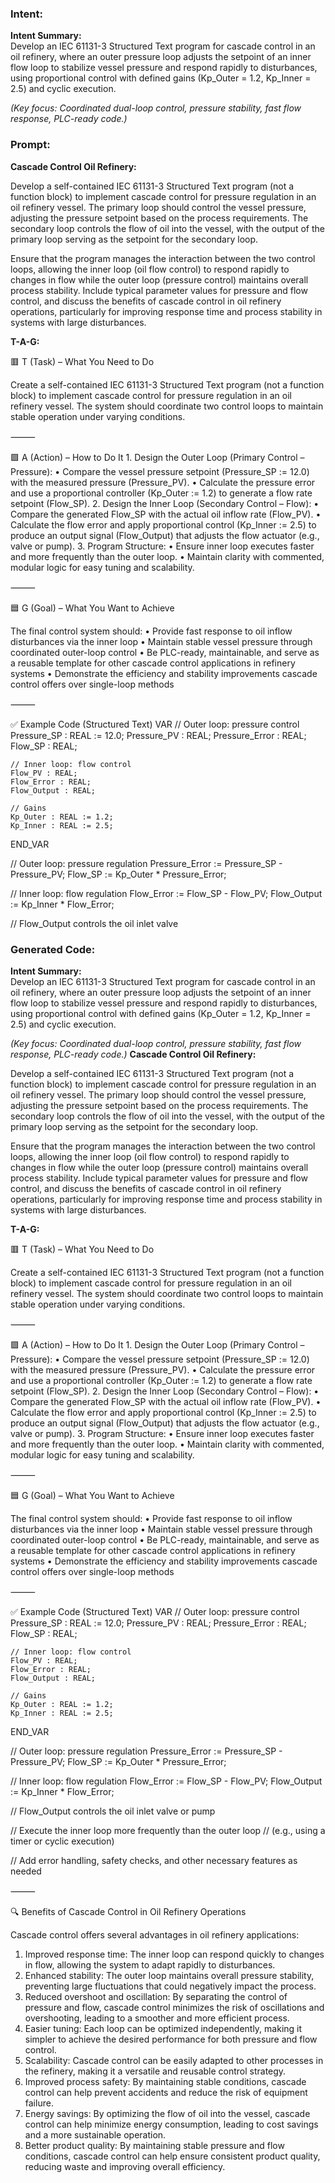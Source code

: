 ### Intent:
**Intent Summary:**  
Develop an IEC 61131-3 Structured Text program for cascade control in an oil refinery, where an outer pressure loop adjusts the setpoint of an inner flow loop to stabilize vessel pressure and respond rapidly to disturbances, using proportional control with defined gains (Kp_Outer = 1.2, Kp_Inner = 2.5) and cyclic execution.  

*(Key focus: Coordinated dual-loop control, pressure stability, fast flow response, PLC-ready code.)*

### Prompt:
**Cascade Control Oil Refinery:**

Develop a self-contained IEC 61131-3 Structured Text program (not a function block) to implement cascade control for pressure regulation in an oil refinery vessel. The primary loop should control the vessel pressure, adjusting the pressure setpoint based on the process requirements. The secondary loop controls the flow of oil into the vessel, with the output of the primary loop serving as the setpoint for the secondary loop.

Ensure that the program manages the interaction between the two control loops, allowing the inner loop (oil flow control) to respond rapidly to changes in flow while the outer loop (pressure control) maintains overall process stability. Include typical parameter values for pressure and flow control, and discuss the benefits of cascade control in oil refinery operations, particularly for improving response time and process stability in systems with large disturbances.

**T-A-G:**

🟥 T (Task) – What You Need to Do

Create a self-contained IEC 61131-3 Structured Text program (not a function block) to implement cascade control for pressure regulation in an oil refinery vessel. The system should coordinate two control loops to maintain stable operation under varying conditions.

⸻

🟩 A (Action) – How to Do It
	1.	Design the Outer Loop (Primary Control – Pressure):
	•	Compare the vessel pressure setpoint (Pressure_SP := 12.0) with the measured pressure (Pressure_PV).
	•	Calculate the pressure error and use a proportional controller (Kp_Outer := 1.2) to generate a flow rate setpoint (Flow_SP).
	2.	Design the Inner Loop (Secondary Control – Flow):
	•	Compare the generated Flow_SP with the actual oil inflow rate (Flow_PV).
	•	Calculate the flow error and apply proportional control (Kp_Inner := 2.5) to produce an output signal (Flow_Output) that adjusts the flow actuator (e.g., valve or pump).
	3.	Program Structure:
	•	Ensure inner loop executes faster and more frequently than the outer loop.
	•	Maintain clarity with commented, modular logic for easy tuning and scalability.

⸻

🟦 G (Goal) – What You Want to Achieve

The final control system should:
	•	Provide fast response to oil inflow disturbances via the inner loop
	•	Maintain stable vessel pressure through coordinated outer-loop control
	•	Be PLC-ready, maintainable, and serve as a reusable template for other cascade control applications in refinery systems
	•	Demonstrate the efficiency and stability improvements cascade control offers over single-loop methods

⸻

✅ Example Code (Structured Text)
VAR
    // Outer loop: pressure control
    Pressure_SP : REAL := 12.0;
    Pressure_PV : REAL;
    Pressure_Error : REAL;
    Flow_SP : REAL;

    // Inner loop: flow control
    Flow_PV : REAL;
    Flow_Error : REAL;
    Flow_Output : REAL;

    // Gains
    Kp_Outer : REAL := 1.2;
    Kp_Inner : REAL := 2.5;
END_VAR

// Outer loop: pressure regulation
Pressure_Error := Pressure_SP - Pressure_PV;
Flow_SP := Kp_Outer * Pressure_Error;

// Inner loop: flow regulation
Flow_Error := Flow_SP - Flow_PV;
Flow_Output := Kp_Inner * Flow_Error;

// Flow_Output controls the oil inlet valve

### Generated Code:
**Intent Summary:**  
Develop an IEC 61131-3 Structured Text program for cascade control in an oil refinery, where an outer pressure loop adjusts the setpoint of an inner flow loop to stabilize vessel pressure and respond rapidly to disturbances, using proportional control with defined gains (Kp_Outer = 1.2, Kp_Inner = 2.5) and cyclic execution.  

*(Key focus: Coordinated dual-loop control, pressure stability, fast flow response, PLC-ready code.)*
**Cascade Control Oil Refinery:**

Develop a self-contained IEC 61131-3 Structured Text program (not a function block) to implement cascade control for pressure regulation in an oil refinery vessel. The primary loop should control the vessel pressure, adjusting the pressure setpoint based on the process requirements. The secondary loop controls the flow of oil into the vessel, with the output of the primary loop serving as the setpoint for the secondary loop.

Ensure that the program manages the interaction between the two control loops, allowing the inner loop (oil flow control) to respond rapidly to changes in flow while the outer loop (pressure control) maintains overall process stability. Include typical parameter values for pressure and flow control, and discuss the benefits of cascade control in oil refinery operations, particularly for improving response time and process stability in systems with large disturbances.

**T-A-G:**

🟥 T (Task) – What You Need to Do

Create a self-contained IEC 61131-3 Structured Text program (not a function block) to implement cascade control for pressure regulation in an oil refinery vessel. The system should coordinate two control loops to maintain stable operation under varying conditions.

⸻

🟩 A (Action) – How to Do It
	1.	Design the Outer Loop (Primary Control – Pressure):
	•	Compare the vessel pressure setpoint (Pressure_SP := 12.0) with the measured pressure (Pressure_PV).
	•	Calculate the pressure error and use a proportional controller (Kp_Outer := 1.2) to generate a flow rate setpoint (Flow_SP).
	2.	Design the Inner Loop (Secondary Control – Flow):
	•	Compare the generated Flow_SP with the actual oil inflow rate (Flow_PV).
	•	Calculate the flow error and apply proportional control (Kp_Inner := 2.5) to produce an output signal (Flow_Output) that adjusts the flow actuator (e.g., valve or pump).
	3.	Program Structure:
	•	Ensure inner loop executes faster and more frequently than the outer loop.
	•	Maintain clarity with commented, modular logic for easy tuning and scalability.

⸻

🟦 G (Goal) – What You Want to Achieve

The final control system should:
	•	Provide fast response to oil inflow disturbances via the inner loop
	•	Maintain stable vessel pressure through coordinated outer-loop control
	•	Be PLC-ready, maintainable, and serve as a reusable template for other cascade control applications in refinery systems
	•	Demonstrate the efficiency and stability improvements cascade control offers over single-loop methods

⸻

✅ Example Code (Structured Text)
VAR
    // Outer loop: pressure control
    Pressure_SP : REAL := 12.0;
    Pressure_PV : REAL;
    Pressure_Error : REAL;
    Flow_SP : REAL;

    // Inner loop: flow control
    Flow_PV : REAL;
    Flow_Error : REAL;
    Flow_Output : REAL;

    // Gains
    Kp_Outer : REAL := 1.2;
    Kp_Inner : REAL := 2.5;
END_VAR

// Outer loop: pressure regulation
Pressure_Error := Pressure_SP - Pressure_PV;
Flow_SP := Kp_Outer * Pressure_Error;

// Inner loop: flow regulation
Flow_Error := Flow_SP - Flow_PV;
Flow_Output := Kp_Inner * Flow_Error;

// Flow_Output controls the oil inlet valve or pump

// Execute the inner loop more frequently than the outer loop
// (e.g., using a timer or cyclic execution)

// Add error handling, safety checks, and other necessary features as needed

⸻

🔍 Benefits of Cascade Control in Oil Refinery Operations

Cascade control offers several advantages in oil refinery applications:

1.	Improved response time: The inner loop can respond quickly to changes in flow, allowing the system to adapt rapidly to disturbances.
2.	Enhanced stability: The outer loop maintains overall pressure stability, preventing large fluctuations that could negatively impact the process.
3.	Reduced overshoot and oscillation: By separating the control of pressure and flow, cascade control minimizes the risk of oscillations and overshooting, leading to a smoother and more efficient process.
4.	Easier tuning: Each loop can be optimized independently, making it simpler to achieve the desired performance for both pressure and flow control.
5.	Scalability: Cascade control can be easily adapted to other processes in the refinery, making it a versatile and reusable control strategy.
6.	Improved process safety: By maintaining stable conditions, cascade control can help prevent accidents and reduce the risk of equipment failure.
7.	Energy savings: By optimizing the flow of oil into the vessel, cascade control can help minimize energy consumption, leading to cost savings and a more sustainable operation.
8.	Better product quality: By maintaining stable pressure and flow conditions, cascade control can help ensure consistent product quality, reducing waste and improving overall efficiency.
